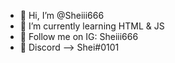 - 👋 Hi, I’m @Sheiii666
- 🌱 I’m currently learning HTML & JS
- 🧬 Follow me on IG: Sheiii666
- 📲 Discord --> Shei#0101
